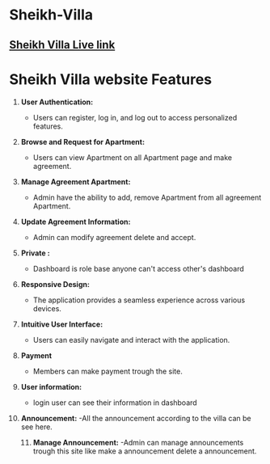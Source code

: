 # Sheikh-Villa


## [ Sheikh Villa Live link](https://sheikh-villa.web.app/)




# Sheikh Villa website Features

1. **User Authentication:**
   - Users can register, log in, and log out to access personalized features.

2. **Browse and Request for Apartment:**
   - Users can view Apartment on all Apartment page and make agreement.

3. **Manage Agreement Apartment:**
   - Admin have the ability to add, remove Apartment from all agreement Apartment.

4. **Update Agreement Information:**
   - Admin can modify agreement delete and accept.

5. **Private :**
   - Dashboard is role base anyone can't access other's  dashboard

6. **Responsive Design:**
   - The application provides a seamless experience across various devices.

7. **Intuitive User Interface:**
   - Users can easily navigate and interact with the application.

8. **Payment**
   - Members can make payment trough the site.

9. **User information:**
   - login user can see their information in dashboard

10. **Announcement:**
    -All the announcement according to the villa can be see here.

    11. **Manage Announcement:**
    -Admin can manage announcements trough this site like make a announcement delete a announcement.





